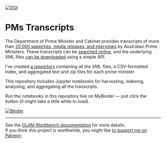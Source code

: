 [![DOI](https://zenodo.org/badge/DOI/10.5281/zenodo.3549588.svg)](https://doi.org/10.5281/zenodo.3549588)

# PMs Transcripts

The Department of Prime Minister and Cabinet provides transcripts of more than [20,000 speeches, media releases, and interviews](https://pmtranscripts.dpmc.gov.au/about-collection) by Australian Prime Ministers. These transcripts can be [searched online](https://pmtranscripts.dpmc.gov.au/), and the underlying XML files [can be downloaded](https://pmtranscripts.dpmc.gov.au/developers) using a simple API.

I've created [a repository](https://github.com/wragge/pm-transcripts) containing all the XML files, a CSV-formatted index, and aggregated text and zip files for each prime minister.

This repository includes Jupyter notebooks for harvesting, indexing, analysing, and aggregating all the transcripts.

Run the notebooks in this repository live on MyBinder — just click the button (it might take a little while to load).

[![Binder](https://mybinder.org/badge.svg)](https://mybinder.org/v2/gh/GLAM-Workbench/pm-transcripts/master)

----

See the [GLAM Workbench documentation](https://glam-workbench.github.io/) for more details.  
If you think this project is worthwhile, you might like [to support me on Patreon](https://www.patreon.com/timsherratt).
